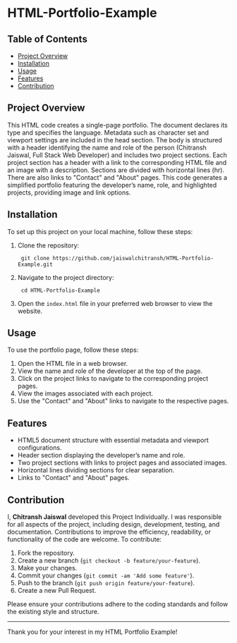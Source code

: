 # HTML-Portfolio-Example

## Table of Contents
- [Project Overview](#project-overview)
- [Installation](#installation)
- [Usage](#usage)
- [Features](#features)
- [Contribution](#contribution)


## Project Overview
This HTML code creates a single-page portfolio. The document declares its type and specifies the language. Metadata such as character set and viewport settings are included in the head section. The body is structured with a header identifying the name and role of the person (Chitransh Jaiswal, Full Stack Web Developer) and includes two project sections. Each project section has a header with a link to the corresponding HTML file and an image with a description. Sections are divided with horizontal lines (hr). There are also links to "Contact" and "About" pages. This code generates a simplified portfolio featuring the developer’s name, role, and highlighted projects, providing image and link options.


## Installation
To set up this project on your local machine, follow these steps:
1. Clone the repository:

        git clone https://github.com/jaiswalchitransh/HTML-Portfolio-Example.git
 
3. Navigate to the project directory:

        cd HTML-Portfolio-Example

5. Open the `index.html` file in your preferred web browser to view the website.


## Usage
To use the portfolio page, follow these steps:
1. Open the HTML file in a web browser.
2. View the name and role of the developer at the top of the page.
3. Click on the project links to navigate to the corresponding project pages.
4. View the images associated with each project.
5. Use the "Contact" and "About" links to navigate to the respective pages.


## Features
- HTML5 document structure with essential metadata and viewport configurations.
- Header section displaying the developer’s name and role.
- Two project sections with links to project pages and associated images.
- Horizontal lines dividing sections for clear separation.
- Links to "Contact" and "About" pages.


## Contribution
I, **Chitransh Jaiswal** developed this Project Individually. I was responsible for all aspects of the project, including design, development, testing, and documentation.
Contributions to improve the efficiency, readability, or functionality of the code are welcome. To contribute:
1. Fork the repository.
2. Create a new branch (`git checkout -b feature/your-feature`).
3. Make your changes.
4. Commit your changes (`git commit -am 'Add some feature'`).
5. Push to the branch (`git push origin feature/your-feature`).
6. Create a new Pull Request.

Please ensure your contributions adhere to the coding standards and follow the existing style and structure.

---

Thank you for your interest in my HTML Portfolio Example!

